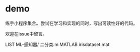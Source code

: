 # demo
练手小程序集合。尝试在学习和实现的同时，写出可读性好的代码。

欢迎在issue中留言。

LIST
ML-感知器/
  二分类.m   MATLAB  irisdataset.mat

